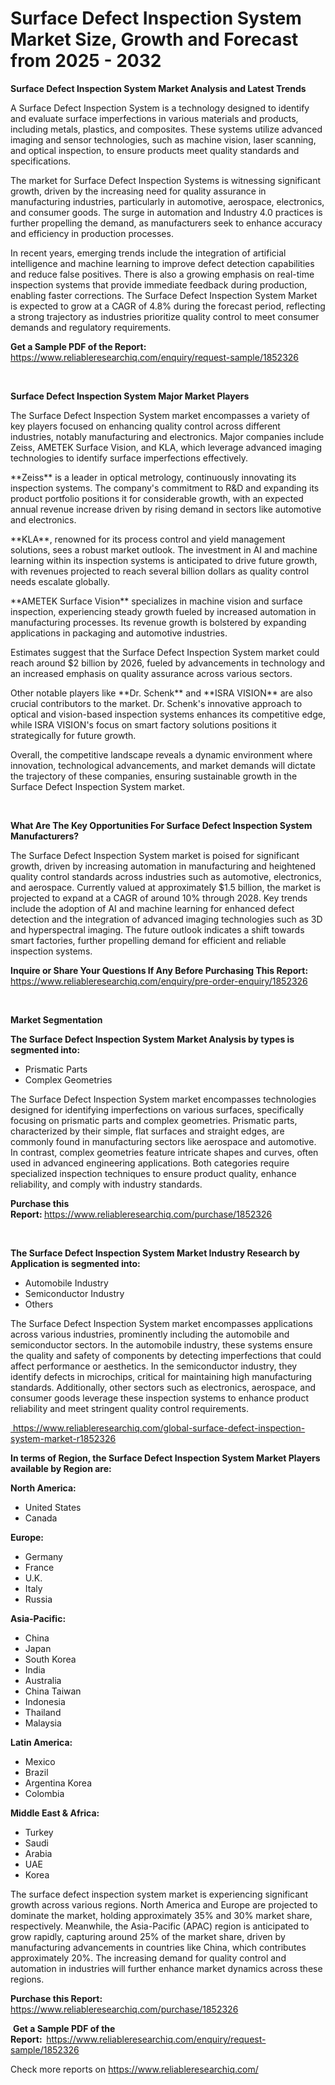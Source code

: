 <p><h1>Surface Defect Inspection System Market Size, Growth and Forecast from 2025 - 2032</h1></p><p><strong>Surface Defect Inspection System Market Analysis and Latest Trends</strong></p>
<p><p>A Surface Defect Inspection System is a technology designed to identify and evaluate surface imperfections in various materials and products, including metals, plastics, and composites. These systems utilize advanced imaging and sensor technologies, such as machine vision, laser scanning, and optical inspection, to ensure products meet quality standards and specifications. </p><p>The market for Surface Defect Inspection Systems is witnessing significant growth, driven by the increasing need for quality assurance in manufacturing industries, particularly in automotive, aerospace, electronics, and consumer goods. The surge in automation and Industry 4.0 practices is further propelling the demand, as manufacturers seek to enhance accuracy and efficiency in production processes.</p><p>In recent years, emerging trends include the integration of artificial intelligence and machine learning to improve defect detection capabilities and reduce false positives. There is also a growing emphasis on real-time inspection systems that provide immediate feedback during production, enabling faster corrections. The Surface Defect Inspection System Market is expected to grow at a CAGR of 4.8% during the forecast period, reflecting a strong trajectory as industries prioritize quality control to meet consumer demands and regulatory requirements.</p></p>
<p><strong>Get a Sample PDF of the Report:&nbsp;</strong> <a href="https://www.reliableresearchiq.com/enquiry/request-sample/1852326?utm_campaign=2242&utm_medium=2&utm_source=Github&utm_content=ia&utm_term=28022025&utm_id=surface-defect-inspection-system">https://www.reliableresearchiq.com/enquiry/request-sample/1852326</a></p>
<p>&nbsp;</p>
<p><strong>Surface Defect Inspection System Major Market Players</strong></p>
<p><p>The Surface Defect Inspection System market encompasses a variety of key players focused on enhancing quality control across different industries, notably manufacturing and electronics. Major companies include Zeiss, AMETEK Surface Vision, and KLA, which leverage advanced imaging technologies to identify surface imperfections effectively.</p><p>**Zeiss** is a leader in optical metrology, continuously innovating its inspection systems. The company's commitment to R&D and expanding its product portfolio positions it for considerable growth, with an expected annual revenue increase driven by rising demand in sectors like automotive and electronics.</p><p>**KLA**, renowned for its process control and yield management solutions, sees a robust market outlook. The investment in AI and machine learning within its inspection systems is anticipated to drive future growth, with revenues projected to reach several billion dollars as quality control needs escalate globally.</p><p>**AMETEK Surface Vision** specializes in machine vision and surface inspection, experiencing steady growth fueled by increased automation in manufacturing processes. Its revenue growth is bolstered by expanding applications in packaging and automotive industries.</p><p>Estimates suggest that the Surface Defect Inspection System market could reach around $2 billion by 2026, fueled by advancements in technology and an increased emphasis on quality assurance across various sectors.</p><p>Other notable players like **Dr. Schenk** and **ISRA VISION** are also crucial contributors to the market. Dr. Schenk's innovative approach to optical and vision-based inspection systems enhances its competitive edge, while ISRA VISION's focus on smart factory solutions positions it strategically for future growth.</p><p>Overall, the competitive landscape reveals a dynamic environment where innovation, technological advancements, and market demands will dictate the trajectory of these companies, ensuring sustainable growth in the Surface Defect Inspection System market.</p></p>
<p>&nbsp;</p>
<p><strong>What Are The Key Opportunities For Surface Defect Inspection System Manufacturers?</strong></p>
<p><p>The Surface Defect Inspection System market is poised for significant growth, driven by increasing automation in manufacturing and heightened quality control standards across industries such as automotive, electronics, and aerospace. Currently valued at approximately $1.5 billion, the market is projected to expand at a CAGR of around 10% through 2028. Key trends include the adoption of AI and machine learning for enhanced defect detection and the integration of advanced imaging technologies such as 3D and hyperspectral imaging. The future outlook indicates a shift towards smart factories, further propelling demand for efficient and reliable inspection systems.</p></p>
<p><strong>Inquire or Share Your Questions If Any Before Purchasing This Report:</strong> <a href="https://www.reliableresearchiq.com/enquiry/pre-order-enquiry/1852326?utm_campaign=2242&utm_medium=2&utm_source=Github&utm_content=ia&utm_term=28022025&utm_id=surface-defect-inspection-system">https://www.reliableresearchiq.com/enquiry/pre-order-enquiry/1852326</a></p>
<p>&nbsp;</p>
<p><strong>Market Segmentation</strong></p>
<p><strong>The Surface Defect Inspection System Market Analysis by types is segmented into:</strong></p>
<p><ul><li>Prismatic Parts</li><li>Complex Geometries</li></ul></p>
<p><p>The Surface Defect Inspection System market encompasses technologies designed for identifying imperfections on various surfaces, specifically focusing on prismatic parts and complex geometries. Prismatic parts, characterized by their simple, flat surfaces and straight edges, are commonly found in manufacturing sectors like aerospace and automotive. In contrast, complex geometries feature intricate shapes and curves, often used in advanced engineering applications. Both categories require specialized inspection techniques to ensure product quality, enhance reliability, and comply with industry standards.</p></p>
<p><strong>Purchase this Report:&nbsp;</strong><a href="https://www.reliableresearchiq.com/purchase/1852326?utm_campaign=2242&utm_medium=2&utm_source=Github&utm_content=ia&utm_term=28022025&utm_id=surface-defect-inspection-system">https://www.reliableresearchiq.com/purchase/1852326</a></p>
<p>&nbsp;</p>
<p><strong>The Surface Defect Inspection System Market Industry Research by Application is segmented into:</strong></p>
<p><ul><li>Automobile Industry</li><li>Semiconductor Industry</li><li>Others</li></ul></p>
<p><p>The Surface Defect Inspection System market encompasses applications across various industries, prominently including the automobile and semiconductor sectors. In the automobile industry, these systems ensure the quality and safety of components by detecting imperfections that could affect performance or aesthetics. In the semiconductor industry, they identify defects in microchips, critical for maintaining high manufacturing standards. Additionally, other sectors such as electronics, aerospace, and consumer goods leverage these inspection systems to enhance product reliability and meet stringent quality control requirements.</p></p>
<p><a href="https://www.reliableresearchiq.com/global-surface-defect-inspection-system-market-r1852326?utm_campaign=2242&utm_medium=2&utm_source=Github&utm_content=ia&utm_term=28022025&utm_id=surface-defect-inspection-system">&nbsp;https://www.reliableresearchiq.com/global-surface-defect-inspection-system-market-r1852326</a></p>
<p><strong>In terms of Region, the Surface Defect Inspection System Market Players available by Region are:</strong></p>
<p>
    <p> <strong> North America: </strong>
        <ul>
            <li>United States</li>
            <li>Canada</li>
        </ul>
        </p> 
    <p> <strong> Europe: </strong>
        <ul>
            <li>Germany</li>
            <li>France</li>
            <li>U.K.</li>
            <li>Italy</li>
            <li>Russia</li>
        </ul>
        </p> 
    <p> <strong> Asia-Pacific: </strong>
        <ul>
            <li>China</li>
            <li>Japan</li>
            <li>South Korea</li>
            <li>India</li>
            <li>Australia</li>
            <li>China Taiwan</li>
            <li>Indonesia</li>
            <li>Thailand</li>
            <li>Malaysia</li>
        </ul>
        </p> 
    <p> <strong> Latin America: </strong>
        <ul>
            <li>Mexico</li>
            <li>Brazil</li>
            <li>Argentina Korea</li>
            <li>Colombia</li>
        </ul>
        </p> 
    <p> <strong> Middle East & Africa: </strong>
        <ul>
            <li>Turkey</li>
            <li>Saudi</li>
            <li>Arabia</li>
            <li>UAE</li>
            <li>Korea</li>
        </ul>
    </p>
    </p>
<p><p>The surface defect inspection system market is experiencing significant growth across various regions. North America and Europe are projected to dominate the market, holding approximately 35% and 30% market share, respectively. Meanwhile, the Asia-Pacific (APAC) region is anticipated to grow rapidly, capturing around 25% of the market share, driven by manufacturing advancements in countries like China, which contributes approximately 20%. The increasing demand for quality control and automation in industries will further enhance market dynamics across these regions.</p></p>
<p><strong>Purchase this Report: </strong><a href="https://www.reliableresearchiq.com/purchase/1852326?utm_campaign=2242&utm_medium=2&utm_source=Github&utm_content=ia&utm_term=28022025&utm_id=surface-defect-inspection-system">https://www.reliableresearchiq.com/purchase/1852326</a></p>
<p>&nbsp;<strong>Get a Sample PDF of the Report:&nbsp;&nbsp;</strong><a href="https://www.reliableresearchiq.com/enquiry/request-sample/1852326?utm_campaign=2242&utm_medium=2&utm_source=Github&utm_content=ia&utm_term=28022025&utm_id=surface-defect-inspection-system">https://www.reliableresearchiq.com/enquiry/request-sample/1852326</a></p>
<p><strong></strong></p>
<p>Check more reports on <a href="https://www.reliableresearchiq.com/?utm_campaign=2242&utm_medium=2&utm_source=Github&utm_content=ia&utm_term=28022025&utm_id=surface-defect-inspection-system">https://www.reliableresearchiq.com/</a></p>